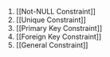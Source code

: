 
1. [[Not-NULL Constraint]]
2. [[Unique Constraint]]
3. [[Primary Key Constraint]]
4. [[Foreign Key Constraint]]
5. [[General Constraint]]